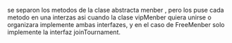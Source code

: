 se separon los metodos de la clase abstracta menber , pero los puse cada metodo
en una interzas asi cuando la clase vipMenber quiera unirse o organizara implemente ambas interfazes,
y en el caso de FreeMenber solo implemente la interfaz joinTournament.